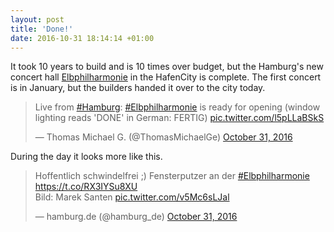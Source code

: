 ```yaml
---
layout: post
title: 'Done!'
date: 2016-10-31 18:14:14 +01:00
---
```


It took 10 years to build and is 10 times over budget, but the Hamburg's new concert hall [Elbphilharmonie](https://www.elbphilharmonie.de/en/elbphilharmonie) in the HafenCity is complete. The first concert is in January, but the builders handed it over to the city today.

<blockquote class="twitter-tweet" data-lang="en"><p lang="en" dir="ltr">Live from <a href="https://twitter.com/hashtag/Hamburg?src=hash">#Hamburg</a>: <a href="https://twitter.com/hashtag/Elbphilharmonie?src=hash">#Elbphilharmonie</a> is ready for opening (window lighting reads &#39;DONE&#39; in German: FERTIG) <a href="https://t.co/l5pLLaBSkS">pic.twitter.com/l5pLLaBSkS</a></p>&mdash; Thomas Michael G. (@ThomasMichaelGe) <a href="https://twitter.com/ThomasMichaelGe/status/793127825909878785">October 31, 2016</a></blockquote>
<script async src="//platform.twitter.com/widgets.js" charset="utf-8"></script>

During the day it looks more like this.

<blockquote class="twitter-tweet" data-lang="en"><p lang="de" dir="ltr">Hoffentlich schwindelfrei ;) Fensterputzer an der <a href="https://twitter.com/hashtag/Elbphilharmonie?src=hash">#Elbphilharmonie</a> <a href="https://t.co/RX3IYSu8XU">https://t.co/RX3IYSu8XU</a><br>Bild: Marek Santen <a href="https://t.co/v5Mc6sLJal">pic.twitter.com/v5Mc6sLJal</a></p>&mdash; hamburg.de (@hamburg_de) <a href="https://twitter.com/hamburg_de/status/793082218545635328">October 31, 2016</a></blockquote>
<script async src="//platform.twitter.com/widgets.js" charset="utf-8"></script>
